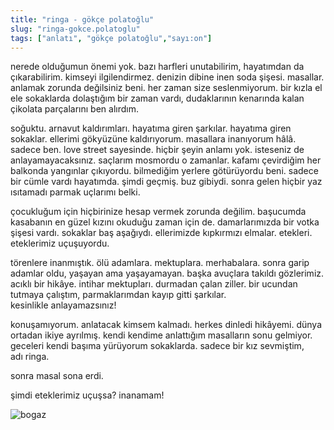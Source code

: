 ```yaml
---
title: "ringa - gökçe polatoğlu"
slug: "ringa-gokce.polatoglu"
tags: ["anlatı", "gökçe polatoğlu","sayı:on"]
---
```


nerede olduğumun önemi yok. bazı harfleri unutabilirim, hayatımdan da
çıkarabilirim. kimseyi ilgilendirmez. denizin dibine inen soda şişesi.
masallar. anlamak zorunda değilsiniz beni. her zaman size seslenmiyorum.
bir kızla el ele sokaklarda dolaştığım bir zaman vardı, dudaklarının
kenarında kalan çikolata parçalarını ben alırdım.

soğuktu. arnavut kaldırımları. hayatıma giren şarkılar. hayatıma giren
sokaklar. ellerimi gökyüzüne kaldırıyorum. masallara inanıyorum hâlâ.
sadece ben. love street sayesinde. hiçbir şeyin anlamı yok. isteseniz de
anlayamayacaksınız. saçlarım mosmordu o zamanlar. kafamı çevirdiğim her
balkonda yangınlar çıkıyordu. bilmediğim yerlere götürüyordu beni.
sadece bir cümle vardı hayatımda. şimdi geçmiş. buz gibiydi. sonra gelen
hiçbir yaz ısıtamadı parmak uçlarımı belki.

çocukluğum için hiçbirinize hesap vermek zorunda değilim. başucumda
kasabanın en güzel kızını okuduğu zaman için de. damarlarımızda bir
votka şişesi vardı. sokaklar baş aşağıydı. ellerimizde kıpkırmızı
elmalar. etekleri. eteklerimiz uçuşuyordu.

törenlere inanmıştık. ölü adamlara. mektuplara. merhabalara. sonra garip
adamlar oldu, yaşayan ama yaşayamayan. başka avuçlara takıldı
gözlerimiz. acıklı bir hikâye. intihar mektupları. durmadan çalan
ziller. bir ucundan tutmaya çalıştım, parmaklarımdan kayıp gitti
şarkılar. kesinlikle anlayamazsınız!

konuşamıyorum. anlatacak kimsem kalmadı. herkes dinledi hikâyemi. dünya
ortadan ikiye ayrılmış. kendi kendime anlattığım masalların sonu
gelmiyor. geceleri kendi başıma yürüyorum sokaklarda. sadece bir kız
sevmiştim, adı ringa.

sonra masal sona erdi.

şimdi eteklerimiz uçuşsa? inanamam!



![bogaz](/img/bogaz.jpg)
